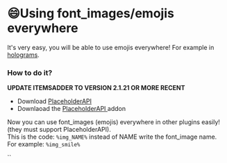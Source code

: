 # 😄Using font\_images/emojis everywhere

It's very easy, you will be able to use emojis everywhere! For example in [holograms](../compatibility-with-other-plugins/compatible/holographic-displays.md).

### How to do it?

**UPDATE ITEMSADDER TO VERSION 2.1.21 OR MORE RECENT**

* Download [PlaceholderAPI](https://www.spigotmc.org/resources/placeholderapi.6245/)
* Downlaoad the [PlaceholderAPI ](https://www.spigotmc.org/resources/holographicextension.18461/)addon

Now you can use font\_images \(emojis\) everywhere in other plugins easily! \(they must support PlaceholderAPI\).  
This is the code: `%img_NAME%` instead of NAME write the font\_image name.  
For example: `%img_smile%`

\`\`


